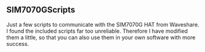 ## SIM7070GScripts

Just a few scripts to communicate with the SIM7070G HAT from Waveshare.
I found the included scripts far too unreliable.
Therefore I have modified them a little, so that you can also use them in your own software with more success.

